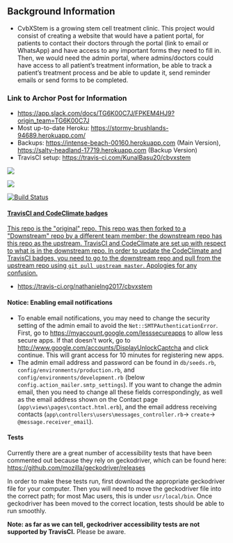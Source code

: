 ## Background Information
- CvbXStem is a growing stem cell treatment clinic. This project would consist of creating a website that would have a patient portal, for patients to contact their doctors through the portal (link to email or WhatsApp) and have access to any important forms they need to fill in. Then, we would need the admin portal, where admins/doctors could have access to all patient’s treatment information, be able to track a patient’s treatment process and be able to update it, send reminder emails or send forms to be completed.

### Link to Archor Post for Information
- https://app.slack.com/docs/TG6K00C7J/FPKEM4HJ9?origin_team=TG6K00C7J
- Most up-to-date Heroku: https://stormy-brushlands-94689.herokuapp.com/
- Backups: https://intense-beach-00160.herokuapp.com (Main Version), https://salty-headland-17719.herokuapp.com (Backup Version)
- TravisCI setup: https://travis-ci.com/KunalBasu20/cbvxstem

<a href="https://codeclimate.com/github/KunalBasu20/cbvxstem/maintainability"><img src="https://api.codeclimate.com/v1/badges/b9b542d73d0de4b2fdd0/maintainability" /></a>

<a href="https://codeclimate.com/github/KunalBasu20/cbvxstem/test_coverage"><img src="https://api.codeclimate.com/v1/badges/b9b542d73d0de4b2fdd0/test_coverage" /></a>

<a href="https://travis-ci.com/KunalBasu20/cbvxstem"><img src="https://travis-ci.com/KunalBasu20/cbvxstem.svg?branch=master" alt="Build Status" />

#### TravisCI and CodeClimate badges
This repo is the "original" repo. This repo was then forked to a "Downstream" repo by a different team member; the downstream repo has this repo as the upstream. TravisCI and CodeClimate are set up with respect to what is in the downstream repo. In order to update the CodeClimate and TravisCI badges, you need to go to the downstream repo and pull from the upstream repo using `git pull upstream master`. Apologies for any confusion.


- https://travis-ci.org/nathanielng2017/cbvxstem

<!-- <a href="https://codeclimate.com/github/nathanielng2017/cbvxstem/maintainability"><img src="https://api.codeclimate.com/v1/badges/06c38654042d71e88d11/maintainability" /></a> -->

<!-- <a href="https://codeclimate.com/github/nathanielng2017/cbvxstem/test_coverage"><img src="https://api.codeclimate.com/v1/badges/06c38654042d71e88d11/test_coverage" /></a> -->

<!-- <a href="https://travis-ci.org/nathanielng2017/cbvxstem"><img src="https://travis-ci.org/nathanielng2017/cbvxstem.svg?branch=master" alt="Build Status" /> -->

#### Notice: Enabling email notifications
- To enable email notifications, you may need to change the security setting of the admin email to avoid the `Net::SMTPAuthenticationError`. First, go to https://myaccount.google.com/lesssecureapps to allow less secure apps. If that doesn't work, go to http://www.google.com/accounts/DisplayUnlockCaptcha and click continue. This will grant access for 10 minutes for registering new apps.
- The admin email address and password can be found in `db/seeds.rb`, `config/environments/production.rb`, and `config/environments/development.rb` (below `config.action_mailer.smtp_settings`). If you want to change the admin email, then you need to change all these fields correspondingly, as well as the email address shown on the Contact page (`app\views\pages\contact.html.erb`), and the email address receiving contacts (`app\controllers\users\messages_controller.rb`-> `create`-> `@message.receiver_email`).

#### Tests
Currently there are a great number of accessibility tests that have been commented out because they rely on geckodriver, which can be found here: https://github.com/mozilla/geckodriver/releases

In order to make these tests run, first download the appropriate geckodriver file for your computer. Then you will need to move the geckodriver file into the correct path; for most Mac users, this is under `usr/local/bin`. Once geckodriver has been moved to the correct location, tests should be able to run smoothly. 

**Note: as far as we can tell, geckodriver accessibility tests are not supported by TravisCI.** Please be aware.

